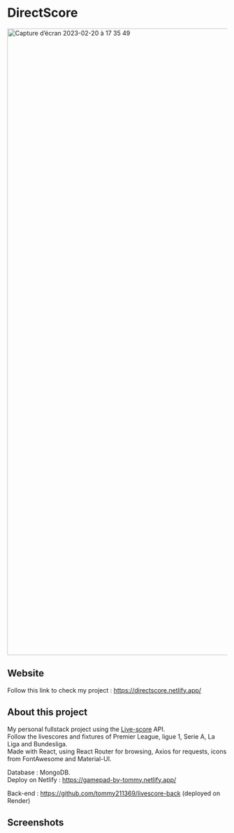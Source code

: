 # DirectScore

<img width="1436" alt="Capture d’écran 2023-02-20 à 17 35 49" src="https://user-images.githubusercontent.com/77752681/220160708-e1f1aa04-b17c-46ad-aa6d-9c9e502ed33a.png">

## Website

Follow this link to check my project : https://directscore.netlify.app/

## About this project

My personal fullstack project using the <a href="https://live-score-api.com/">Live-score</a> API.  
Follow the livescores and fixtures of Premier League, ligue 1, Serie A, La Liga and Bundesliga.  
Made with React, using React Router for browsing, Axios for requests, icons from FontAwesome and Material-UI.

Database : MongoDB.  
Deploy on Netlify : https://gamepad-by-tommy.netlify.app/

Back-end : https://github.com/tommy211369/livescore-back (deployed on Render)

## Screenshots

